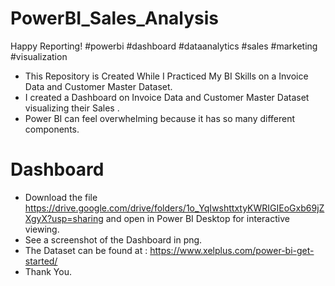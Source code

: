 # PowerBI_Sales_Analysis

Happy Reporting!
#powerbi #dashboard #dataanalytics #sales #marketing #visualization
- This Repository is Created While I Practiced My BI Skills on a  Invoice Data and Customer Master Dataset.
- I created a Dashboard on Invoice Data and Customer Master Dataset visualizing their Sales .
- Power BI can feel overwhelming because it has so many different components.
# Dashboard
- Download the file  https://drive.google.com/drive/folders/1o_YqIwshttxtyKWRIGIEoGxb69jZXgyX?usp=sharing and open in Power BI Desktop for interactive viewing.
- See a screenshot of the Dashboard in png.
- The Dataset can be found at : https://www.xelplus.com/power-bi-get-started/
- Thank You.
